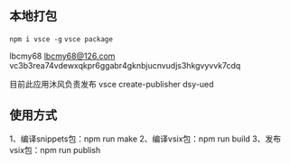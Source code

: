 ## 本地打包
`npm i vsce -g`
`vsce package`


lbcmy68
lbcmy68@126.com
vc3b3rea74vdewxqkpr6ggabr4gknbjucnvudjs3hkgvyvvk7cdq

目前此应用沐风负责发布
vsce create-publisher dsy-ued


## 使用方式
1、编译snippets包：npm run make
2、编译vsix包：npm run build
3、发布vsix包：npm run publish
